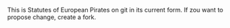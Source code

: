 This is Statutes of European Pirates on git in its current form. If zou want to propose change, create a fork.
